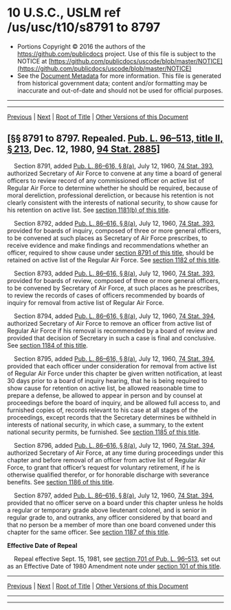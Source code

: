 ---
---

# 10 U.S.C., USLM ref /us/usc/t10/s8791 to 8797

* Portions Copyright © 2016 the authors of the https://github.com/publicdocs project.
  Use of this file is subject to the NOTICE at [https://github.com/publicdocs/uscode/blob/master/NOTICE](https://github.com/publicdocs/uscode/blob/master/NOTICE)
* See the [Document Metadata](././../../../../../..//README.md) for more information.
  This file is generated from historical government data; content and/or formatting may be inaccurate and out-of-date and should not be used for official purposes.

----------
----------

[Previous](./../../../../../..//us/usc/t10/stD/ptII/ch860/m__us_usc_t10_stD_ptII_ch860.md) | [Next](./../../../../../..//us/usc/t10/stD/ptII/ch861/m__us_usc_t10_stD_ptII_ch861.md) | [Root of Title](./../../../../../../) | [Other Versions of this Document](https://publicdocs.github.io/go/links?ns=uslm&ref=%2Fus%2Fusc%2Ft10%2Fs8791+to+8797)

## \[§§ 8791 to 8797. Repealed. [Pub. L. 96–513, title II, § 213][/us/pl/96/513/s213], Dec. 12, 1980, [94 Stat. 2885][/us/stat/94/2885]\]

    Section 8791, added [Pub. L. 86–616, § 8(a)][/us/pl/86/616/s8/a], July 12, 1960, [74 Stat. 393][/us/stat/74/393], authorized Secretary of Air Force to convene at any time a board of general officers to review record of any commissioned officer on active list of Regular Air Force to determine whether he should be required, because of moral dereliction, professional dereliction, or because his retention is not clearly consistent with the interests of national security, to show cause for his retention on active list. See [section 1181(b) of this title][/us/usc/t10/s1181/b].

    Section 8792, added [Pub. L. 86–616, § 8(a)][/us/pl/86/616/s8/a], July 12, 1960, [74 Stat. 393][/us/stat/74/393], provided for boards of inquiry, composed of three or more general officers, to be convened at such places as Secretary of Air Force prescribes, to receive evidence and make findings and recommendations whether an officer, required to show cause under [section 8791 of this title][/us/usc/t10/s8791], should be retained on active list of the Regular Air Force. See [section 1182 of this title][/us/usc/t10/s1182].

    Section 8793, added [Pub. L. 86–616, § 8(a)][/us/pl/86/616/s8/a], July 12, 1960, [74 Stat. 393][/us/stat/74/393], provided for boards of review, composed of three or more general officers, to be convened by Secretary of Air Force, at such places as he prescribes, to review the records of cases of officers recommended by boards of inquiry for removal from active list of Regular Air Force.

    Section 8794, added [Pub. L. 86–616, § 8(a)][/us/pl/86/616/s8/a], July 12, 1960, [74 Stat. 394][/us/stat/74/394], authorized Secretary of Air Force to remove an officer from active list of Regular Air Force if his removal is recommended by a board of review and provided that decision of Secretary in such a case is final and conclusive. See [section 1184 of this title][/us/usc/t10/s1184].

    Section 8795, added [Pub. L. 86–616, § 8(a)][/us/pl/86/616/s8/a], July 12, 1960, [74 Stat. 394][/us/stat/74/394], provided that each officer under consideration for removal from active list of Regular Air Force under this chapter be given written notification, at least 30 days prior to a board of inquiry hearing, that he is being required to show cause for retention on active list, be allowed reasonable time to prepare a defense, be allowed to appear in person and by counsel at proceedings before the board of inquiry, and be allowed full access to, and furnished copies of, records relevant to his case at all stages of the proceedings, except records that the Secretary determines be withheld in interests of national security, in which case, a summary, to the extent national security permits, be furnished. See [section 1185 of this title][/us/usc/t10/s1185].

    Section 8796, added [Pub. L. 86–616, § 8(a)][/us/pl/86/616/s8/a], July 12, 1960, [74 Stat. 394][/us/stat/74/394], authorized Secretary of Air Force, at any time during proceedings under this chapter and before removal of an officer from active list of Regular Air Force, to grant that officer’s request for voluntary retirement, if he is otherwise qualified therefor, or for honorable discharge with severance benefits. See [section 1186 of this title][/us/usc/t10/s1186].

    Section 8797, added [Pub. L. 86–616, § 8(a)][/us/pl/86/616/s8/a], July 12, 1960, [74 Stat. 394][/us/stat/74/394], provided that no officer serve on a board under this chapter unless he holds a regular or temporary grade above lieutenant colonel, and is senior in regular grade to, and outranks, any officer considered by that board and that no person be a member of more than one board convened under this chapter for the same officer. See [section 1187 of this title][/us/usc/t10/s1187].

 __Effective Date of Repeal__ 

    Repeal effective Sept. 15, 1981, see [section 701 of Pub. L. 96–513][/us/pl/96/513/s701], set out as an Effective Date of 1980 Amendment note under [section 101 of this title][/us/usc/t10/s101].

----------

[Previous](./../../../../../..//us/usc/t10/stD/ptII/ch860/m__us_usc_t10_stD_ptII_ch860.md) | [Next](./../../../../../..//us/usc/t10/stD/ptII/ch861/m__us_usc_t10_stD_ptII_ch861.md) | [Root of Title](./../../../../../../) | [Other Versions of this Document](https://publicdocs.github.io/go/links?ns=uslm&ref=%2Fus%2Fusc%2Ft10%2Fs8791+to+8797)

----------
----------

[/us/pl/96/513/s213]: https://publicdocs.github.io/go/links?ns=uslm&ref=%2Fus%2Fpl%2F96%2F513%2Fs213
[/us/stat/94/2885]: https://publicdocs.github.io/go/links?ns=uslm&ref=%2Fus%2Fstat%2F94%2F2885
[/us/pl/86/616/s8/a]: https://publicdocs.github.io/go/links?ns=uslm&ref=%2Fus%2Fpl%2F86%2F616%2Fs8%2Fa
[/us/stat/74/393]: https://publicdocs.github.io/go/links?ns=uslm&ref=%2Fus%2Fstat%2F74%2F393
[/us/usc/t10/s1181/b]: https://publicdocs.github.io/go/links?ns=uslm&ref=%2Fus%2Fusc%2Ft10%2Fs1181%2Fb
[/us/pl/86/616/s8/a]: https://publicdocs.github.io/go/links?ns=uslm&ref=%2Fus%2Fpl%2F86%2F616%2Fs8%2Fa
[/us/stat/74/393]: https://publicdocs.github.io/go/links?ns=uslm&ref=%2Fus%2Fstat%2F74%2F393
[/us/usc/t10/s8791]: https://publicdocs.github.io/go/links?ns=uslm&ref=%2Fus%2Fusc%2Ft10%2Fs8791
[/us/usc/t10/s1182]: https://publicdocs.github.io/go/links?ns=uslm&ref=%2Fus%2Fusc%2Ft10%2Fs1182
[/us/pl/86/616/s8/a]: https://publicdocs.github.io/go/links?ns=uslm&ref=%2Fus%2Fpl%2F86%2F616%2Fs8%2Fa
[/us/stat/74/393]: https://publicdocs.github.io/go/links?ns=uslm&ref=%2Fus%2Fstat%2F74%2F393
[/us/pl/86/616/s8/a]: https://publicdocs.github.io/go/links?ns=uslm&ref=%2Fus%2Fpl%2F86%2F616%2Fs8%2Fa
[/us/stat/74/394]: https://publicdocs.github.io/go/links?ns=uslm&ref=%2Fus%2Fstat%2F74%2F394
[/us/usc/t10/s1184]: https://publicdocs.github.io/go/links?ns=uslm&ref=%2Fus%2Fusc%2Ft10%2Fs1184
[/us/pl/86/616/s8/a]: https://publicdocs.github.io/go/links?ns=uslm&ref=%2Fus%2Fpl%2F86%2F616%2Fs8%2Fa
[/us/stat/74/394]: https://publicdocs.github.io/go/links?ns=uslm&ref=%2Fus%2Fstat%2F74%2F394
[/us/usc/t10/s1185]: https://publicdocs.github.io/go/links?ns=uslm&ref=%2Fus%2Fusc%2Ft10%2Fs1185
[/us/pl/86/616/s8/a]: https://publicdocs.github.io/go/links?ns=uslm&ref=%2Fus%2Fpl%2F86%2F616%2Fs8%2Fa
[/us/stat/74/394]: https://publicdocs.github.io/go/links?ns=uslm&ref=%2Fus%2Fstat%2F74%2F394
[/us/usc/t10/s1186]: https://publicdocs.github.io/go/links?ns=uslm&ref=%2Fus%2Fusc%2Ft10%2Fs1186
[/us/pl/86/616/s8/a]: https://publicdocs.github.io/go/links?ns=uslm&ref=%2Fus%2Fpl%2F86%2F616%2Fs8%2Fa
[/us/stat/74/394]: https://publicdocs.github.io/go/links?ns=uslm&ref=%2Fus%2Fstat%2F74%2F394
[/us/usc/t10/s1187]: https://publicdocs.github.io/go/links?ns=uslm&ref=%2Fus%2Fusc%2Ft10%2Fs1187
[/us/pl/96/513/s701]: https://publicdocs.github.io/go/links?ns=uslm&ref=%2Fus%2Fpl%2F96%2F513%2Fs701
[/us/usc/t10/s101]: https://publicdocs.github.io/go/links?ns=uslm&ref=%2Fus%2Fusc%2Ft10%2Fs101


